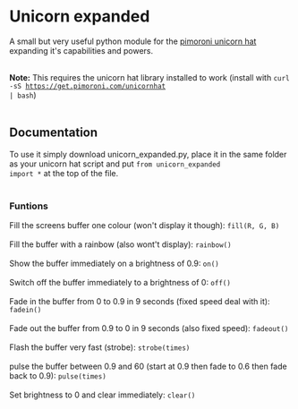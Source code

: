 # Unicorn expanded
A small but very useful python module for the <a href="https://shop.pimoroni.com/products/unicorn-hat">pimoroni unicorn hat</a> expanding it's capabilities and powers.<br><br>

<b>Note:</b> This requires the unicorn hat library installed to work (install with <code>curl -sS https://get.pimoroni.com/unicornhat | bash</code>)<br><br>

## Documentation
To use it simply download unicorn_expanded.py, place it in the same folder as your unicorn hat script and put <code>from unicorn_expanded import *</code> at the top of the file. <br><br>


### Funtions
Fill the screens buffer one colour (won't display it though): <code>fill(R, G, B)</code><br><br>
Fill the buffer with a rainbow (also wont't display): <code>rainbow()</code><br><br>
Show the buffer immediately on a brightness of 0.9: <code>on()</code><br><br>
Switch off the buffer immediately to a brightness of 0: <code>off()</code><br><br>
Fade in the buffer from 0 to 0.9 in 9 seconds (fixed speed deal with it): <code>fadein()</code><br><br>
Fade out the buffer from 0.9 to 0 in 9 seconds (also fixed speed): <code>fadeout()</code><br><br>
Flash the buffer very fast (strobe): <code>strobe(times)</code><br><br>
pulse the buffer between 0.9 and 60 (start at 0.9 then fade to 0.6 then fade back to 0.9): <code>pulse(times)</code><br><br>
Set brightness to 0 and clear immediately: <code>clear()</code><br><br>
